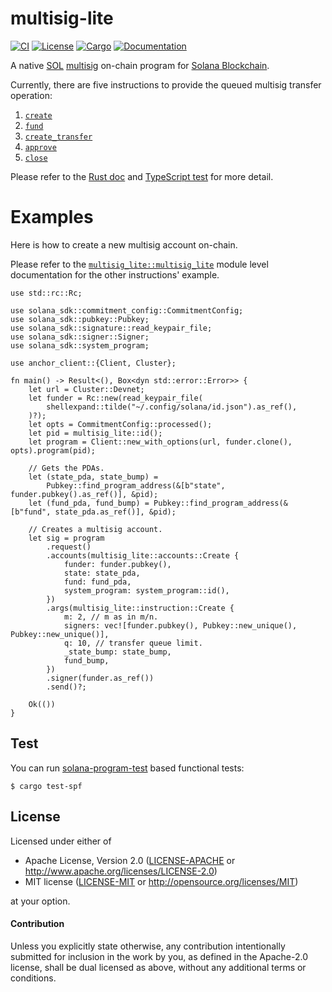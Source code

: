 # multisig-lite

[![CI](https://github.com/keithnoguchi/multisig-lite/actions/workflows/ci.yml/badge.svg)](
https://github.com/keithnoguchi/multisig-lite/actions)
[![License](https://img.shields.io/badge/license-Apache--2.0_OR_MIT-blue.svg)](
https://github.com/keithnoguchi/multisig-lite)
[![Cargo](https://img.shields.io/crates/v/multisig-lite.svg)](
https://crates.io/crates/multisig-lite)
[![Documentation](https://docs.rs/multisig-lite/badge.svg)](
https://docs.rs/multisig-lite)

[sol]: https://en.wikipedia.org/wiki/Solana_(blockchain_platform)
[multisig]: https://en.wikipedia.org/wiki/Cryptocurrency_wallet#Multisignature_wallet
[solana blockchain]: https://solana.com
[rust doc]: https://docs.rs/multisig-lite
[typescript test]: ../../tests/multisig-lite.ts

A native [SOL] [multisig] on-chain program for [Solana Blockchain].

Currently, there are five instructions to provide the queued multisig transfer operation:

1. [`create`](https://docs.rs/multisig-lite/latest/multisig_lite/multisig_lite/fn.create.html)
2. [`fund`](https://docs.rs/multisig-lite/latest/multisig_lite/multisig_lite/fn.fund.html)
3. [`create_transfer`](https://docs.rs/multisig-lite/latest/multisig_lite/multisig_lite/fn.create_transfer.html)
4. [`approve`](https://docs.rs/multisig-lite/latest/multisig_lite/multisig_lite/fn.approve.html)
5. [`close`](https://docs.rs/multisig-lite/latest/multisig_lite/multisig_lite/fn.close.html)

Please refer to the [Rust doc] and [TypeScript test] for more detail.

# Examples

[`multisig_lite::multisig_lite`]: https://docs.rs/multisig-lite/latest/multisig_lite/multisig_lite/

Here is how to create a new multisig account on-chain.

Please refer to the [`multisig_lite::multisig_lite`] module level
documentation for the other instructions' example.

```
use std::rc::Rc;

use solana_sdk::commitment_config::CommitmentConfig;
use solana_sdk::pubkey::Pubkey;
use solana_sdk::signature::read_keypair_file;
use solana_sdk::signer::Signer;
use solana_sdk::system_program;

use anchor_client::{Client, Cluster};

fn main() -> Result<(), Box<dyn std::error::Error>> {
    let url = Cluster::Devnet;
    let funder = Rc::new(read_keypair_file(
        shellexpand::tilde("~/.config/solana/id.json").as_ref(),
    )?);
    let opts = CommitmentConfig::processed();
    let pid = multisig_lite::id();
    let program = Client::new_with_options(url, funder.clone(), opts).program(pid);

    // Gets the PDAs.
    let (state_pda, state_bump) =
        Pubkey::find_program_address(&[b"state", funder.pubkey().as_ref()], &pid);
    let (fund_pda, fund_bump) = Pubkey::find_program_address(&[b"fund", state_pda.as_ref()], &pid);

    // Creates a multisig account.
    let sig = program
        .request()
        .accounts(multisig_lite::accounts::Create {
            funder: funder.pubkey(),
            state: state_pda,
            fund: fund_pda,
            system_program: system_program::id(),
        })
        .args(multisig_lite::instruction::Create {
            m: 2, // m as in m/n.
            signers: vec![funder.pubkey(), Pubkey::new_unique(), Pubkey::new_unique()],
            q: 10, // transfer queue limit.
            _state_bump: state_bump,
            fund_bump,
        })
        .signer(funder.as_ref())
        .send()?;

    Ok(())
}
```

## Test

[solana-program-test]: https://crates.io/crates/solana-program-test

You can run [solana-program-test] based functional tests:

```
$ cargo test-spf
```

## License

Licensed under either of

 * Apache License, Version 2.0 ([LICENSE-APACHE](LICENSE-APACHE) or http://www.apache.org/licenses/LICENSE-2.0)
 * MIT license ([LICENSE-MIT](LICENSE-MIT) or http://opensource.org/licenses/MIT)

at your option.

#### Contribution

Unless you explicitly state otherwise, any contribution intentionally submitted
for inclusion in the work by you, as defined in the Apache-2.0 license, shall be
dual licensed as above, without any additional terms or conditions.
